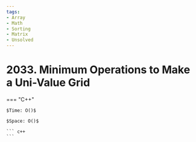 ```yaml
---
tags:
- Array
- Math
- Sorting
- Matrix
- Unsolved
---
```



# 2033. Minimum Operations to Make a Uni-Value Grid

=== "C++"

    $Time: O()$

    $Space: O()$

    ``` c++
    ```
